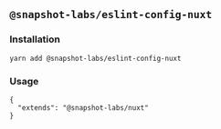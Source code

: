 ## `@snapshot-labs/eslint-config-nuxt`

### Installation

```
yarn add @snapshot-labs/eslint-config-nuxt
```

### Usage

```
{
  "extends": "@snapshot-labs/nuxt"
}
```
